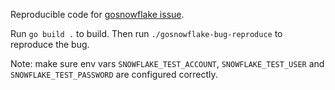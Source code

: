 Reproducible code for [gosnowflake issue](https://github.com/snowflakedb/gosnowflake/issues/517).

Run `go build .` to build. Then run `./gosnowflake-bug-reproduce` to reproduce the bug.

Note: make sure env vars `SNOWFLAKE_TEST_ACCOUNT`, `SNOWFLAKE_TEST_USER` and `SNOWFLAKE_TEST_PASSWORD` are configured correctly.